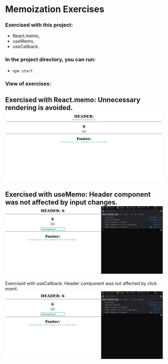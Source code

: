 # Memoization Exercises

### Exercised with this project: 
- React.memo,
- useMemo,
- useCallback.

### In the project directory, you can run:
- `npm start`

### View of exercises:

 Exercised with React.memo: Unnecessary rendering is avoided.
![ Exercised with React.memo.](./public/react.memo.png)
------

Exercised with useMemo: Header component was not affected by input changes.
![ Exercised with useMemo.](./public/useMemo.jpg)
------

Exercised with useCallback: Header component was not affected by click event.
![ Exercised with useMemo.](./public/useMemo.jpg)